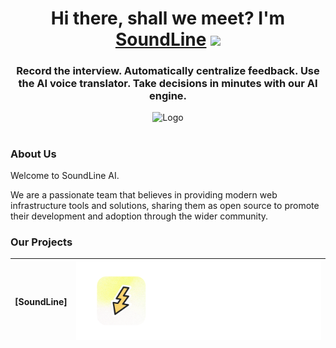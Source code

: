 <h1 align="center">Hi there, shall we meet? I'm <a href="https://SoundLine.app/" target="_blank">SoundLine</a> 
<img src="https://github.com/blackcater/blackcater/raw/main/images/Hi.gif" height="32"/></h1>
<h3 align="center">Record the interview. Automatically centralize feedback.
Use the AI voice translator. Take decisions in minutes with our AI engine.</h3>

<div align="center">
<img src="https://i.imgur.com/A0Ixclh.png" width="400" alt="Logo" />
</div>

<h1 align="center"></h1>

### About Us

Welcome to SoundLine AI.

We are a passionate team that believes in providing modern web infrastructure tools and solutions, sharing them as open source to promote their development and adoption through the wider community.

### Our Projects



|   [SoundLine]   |           <a href="https://github.com//" target="blank"><picture style="width: 500px"><source media="(prefers-color-scheme: light)" srcset="https://github.com//.github/blob/main/images/1.svg" /><source media="(prefers-color-scheme: dark)" srcset="https://github.com/Soundlinedev/.github/blob/main/images/2.png" /><img src="https://github.com/Soundlinedev/.github/blob/main/images/2.png" width="500" alt="Logo" /></picture></a>            |
| :----------: | :--------------------------------------------------------------------------------------------------------------------------------------------------------------------------------------------------------------------------------------------------------------------------------------------------------------------------------------------------------------------------------: |

